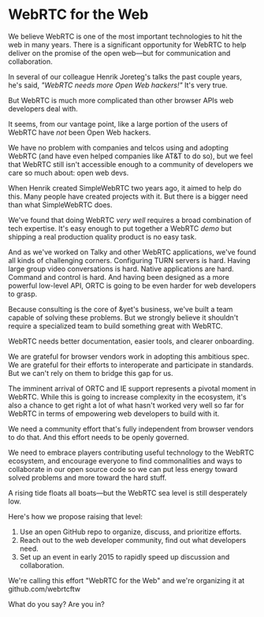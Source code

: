WebRTC for the Web
==================

We believe WebRTC is one of the most important technologies to hit the web in many years. There is a significant opportunity for WebRTC to help deliver on the promise of the open web—but for communication and collaboration.

In several of our colleague Henrik Joreteg's talks the past couple years, he's said, *"WebRTC needs more Open Web hackers!"* It's very true.

But WebRTC is much more complicated than other browser APIs web developers deal with.

It seems, from our vantage point, like a large portion of the users of WebRTC have *not* been Open Web hackers.

We have no problem with companies and telcos using and adopting WebRTC (and have even helped companies like AT&T to do so), but we feel that WebRTC still isn't accessible enough to a community of developers we care so much about: open web devs.

When Henrik created SimpleWebRTC two years ago, it aimed to help do this.  Many people have created projects with it. But there is a bigger need than what SimpleWebRTC does.

We've found that doing WebRTC *very well* requires a broad combination of tech expertise. It's easy enough to put together a WebRTC *demo* but shipping a real production quality product is no easy task.

And as we've worked on Talky and other WebRTC applications, we've found all kinds of challenging corners. Configuring TURN servers is hard. Having large group video conversations is hard. Native applications are hard. Command and control is hard. And having been designed as a more powerful low-level API, ORTC is going to be even harder for web developers to grasp.

Because consulting is the core of &yet's business, we've built a team capable of solving these problems. But we strongly believe it shouldn't require a specialized team to build something great with WebRTC.

WebRTC needs better documentation, easier tools, and clearer onboarding.

We are grateful for browser vendors work in adopting this ambitious spec. We are grateful for their efforts to interoperate and participate in standards. But we can't rely on them to bridge this gap for us.

The imminent arrival of ORTC and IE support represents a pivotal moment in WebRTC. While this is going to increase complexity in the ecosystem, it's also a chance to get right a lot of what hasn't worked very well so far for WebRTC in terms of empowering web developers to build with it.

We need a community effort that's fully independent from browser vendors to do that. And this effort needs to be openly governed.

We need to embrace players contributing useful technology to the WebRTC ecosystem, and encourage everyone to find commonalities and ways to collaborate in our open source code so we can put less energy toward solved problems and more toward the hard stuff.

A rising tide floats all boats—but the WebRTC sea level is still desperately low.

Here's how we propose raising that level:

1. Use an open GitHub repo to organize, discuss, and prioritize efforts.
2. Reach out to the web developer community, find out what developers need.
3. Set up an event in early 2015 to rapidly speed up discussion and collaboration.

We're calling this effort "WebRTC for the Web" and we're organizing it at github.com/webrtcftw

What do you say? Are you in?
